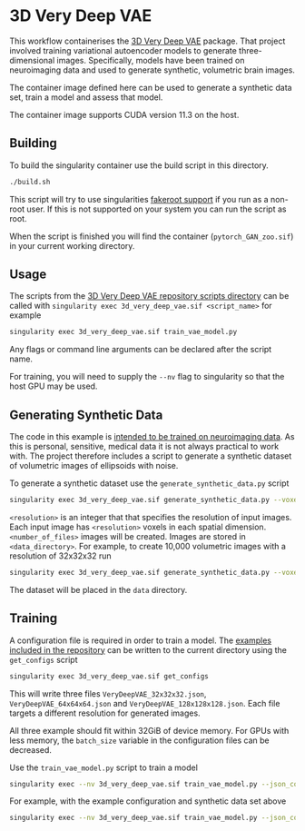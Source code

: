 # 3D Very Deep VAE

This workflow containerises the [3D Very Deep
VAE](https://github.com/high-dimensional/3d_very_deep_vae) package. That project
involved training variational autoencoder models to generate three-dimensional
images. Specifically, models have been trained on neuroimaging data and used to
generate synthetic, volumetric brain images.

The container image defined here can be used to generate a synthetic data set,
train a model and assess that model.

The container image supports CUDA version 11.3 on the host.

## Building

To build the singularity container use the build script in this directory.

```bash
./build.sh
```

This script will try to use singularities [fakeroot
support](https://sylabs.io/guides/main/user-guide/fakeroot.html) if you run as a
non-root user. If this is not supported on your system you can run the script as
root.

When the script is finished you will find the container (`pytorch_GAN_zoo.sif`)
in your current working directory.

## Usage

The scripts from the [3D Very Deep VAE repository scripts
directory](https://github.com/high-dimensional/3d_very_deep_vae/tree/main/scripts)
can be called with `singularity exec 3d_very_deep_vae.sif <script_name>` for
example

```bash
singularity exec 3d_very_deep_vae.sif train_vae_model.py
```

Any flags or command line arguments can be declared after the script name.

For training, you will need to supply the `--nv` flag to singularity so that
the host GPU may be used.

## Generating Synthetic Data

The code in this example is [intended to be trained on neuroimaging
data](https://github.com/high-dimensional/3d_very_deep_vae#input-data). As this
is personal, sensitive, medical data it is not always practical to work with.
The project therefore includes a script to generate a synthetic dataset of
volumetric images of ellipsoids with noise.

To generate a synthetic dataset use the `generate_synthetic_data.py` script

```bash
singularity exec 3d_very_deep_vae.sif generate_synthetic_data.py --voxels_per_axis <resolution> --number_of_files <number_of_files> --output_directory <data_directory>
```

`<resolution>` is an integer that that specifies the resolution of input images.
Each input image has `<resolution>` voxels in each spatial dimension.
`<number_of_files>` images will be created. Images are stored in
`<data_directory>`. For example, to create 10,000 volumetric images with a
resolution of 32x32x32 run

```bash
singularity exec 3d_very_deep_vae.sif generate_synthetic_data.py --voxels_per_axis 32 --number_of_files 10000 --output_directory ./data
```

The dataset will be placed in the `data` directory.

## Training

A configuration file is required in order to train a model. The [examples
included in the
repository](https://github.com/high-dimensional/3d_very_deep_vae/tree/main/example_configurations)
can be written to the current directory using the `get_configs` script

```bash
singularity exec 3d_very_deep_vae.sif get_configs
```

This will write three files `VeryDeepVAE_32x32x32.json`,
`VeryDeepVAE_64x64x64.json` and  `VeryDeepVAE_128x128x128.json`. Each file
targets a different resolution for generated images.

All three example should fit within 32GiB of device memory. For GPUs with less
memory, the `batch_size` variable in the configuration files can be decreased.

Use the `train_vae_model.py` script to train a model

```bash
singularity exec --nv 3d_very_deep_vae.sif train_vae_model.py --json_config_file <config_file>  --nifti_dir <data_directory> --output_dir <output_directory>
```

For example, with the example configuration and synthetic data set above

```bash
singularity exec --nv 3d_very_deep_vae.sif train_vae_model.py --json_config_file VeryDeepVAE_32x32x32.json --nifti_dir ./data --output_dir ./output
```
